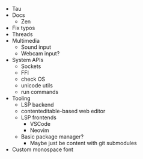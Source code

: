 - Tau
- Docs
  - Zen
- Fix typos
- Threads
- Multimedia
  - Sound input
  - Webcam input?
- System APIs
  - Sockets
  - FFI
  - check OS
  - unicode utils
  - run commands
- Tooling
  - LSP backend
  - contenteditable-based web editor
  - LSP frontends
    - VSCode
    - Neovim
  - Basic package manager?
    - Maybe just be content with git submodules
- Custom monospace font
